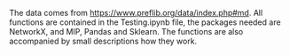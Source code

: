 The data comes from https://www.preflib.org/data/index.php#md.
All functions are contained in the Testing.ipynb file, the packages needed are NetworkX, and MIP, Pandas and Sklearn.
The functions are also accompanied by small descriptions how they work.
